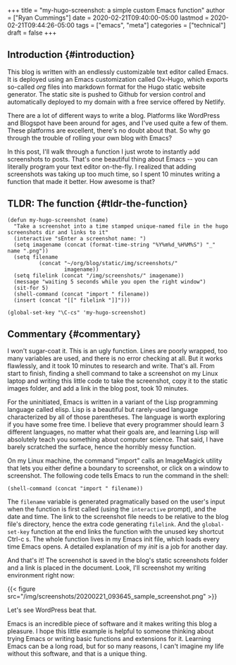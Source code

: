 +++
title = "my-hugo-screenshot: a simple custom Emacs function"
author = ["Ryan Cummings"]
date = 2020-02-21T09:40:00-05:00
lastmod = 2020-02-21T09:44:26-05:00
tags = ["emacs", "meta"]
categories = ["technical"]
draft = false
+++

## Introduction {#introduction}

This blog is written with an endlessly customizable text editor called Emacs. It is deployed using an Emacs customization called Ox-Hugo, which exports so-called _org_ files into markdown format for the Hugo static website generator. The static site is pushed to Github for version control and automatically deployed to my domain with a free service offered by Netlify.

There are a lot of different ways to write a blog. Platforms like WordPress and Blogspot have been around for ages, and I've used quite a few of them. These platforms are excellent, there's no doubt about that. So why go through the trouble of rolling your own blog with Emacs?

In this post, I'll walk through a function I just wrote to instantly add screenshots to posts. That's one beautiful thing about Emacs -- you can literally program your text editor on-the-fly. I realized that adding screenshots was taking up too much time, so I spent 10 minutes writing a function that made it better. How awesome is that?


## TLDR: The function {#tldr-the-function}

```emacs-lisp
(defun my-hugo-screenshot (name)
  "Take a screenshot into a time stamped unique-named file in the hugo screenshots dir and links to it"
  (interactive "sEnter a screenshot name: ")
  (setq imagename (concat (format-time-string "%Y%m%d_%H%M%S") "_" name ".png"))
  (setq filename
          (concat "~/org/blog/static/img/screenshots/"
                  imagename))
  (setq filelink (concat "/img/screenshots/" imagename))
  (message "waiting 5 seconds while you open the right window")
  (sit-for 5)
  (shell-command (concat "import " filename))
  (insert (concat "[[" filelink "]]")))

(global-set-key "\C-cs" 'my-hugo-screenshot)
```


## Commentary {#commentary}

I won't sugar-coat it. This is an ugly function. Lines are poorly wrapped, too many variables are used, and there is no error checking at all. But it works flawlessly, and it took 10 minutes to research and write. That's all. From start to finish, finding a shell command to take a screenshot on my Linux laptop and writing this little code to take the screenshot, copy it to the static images folder, and add a link in the blog post, took 10 minutes.

For the uninitiated, Emacs is written in a variant of the Lisp programming language called elisp. Lisp is a beautiful but rarely-used language characterized by all of those parentheses. The language is worth exploring if you have some free time. I believe that every programmer should learn 3 different languages, no matter what their goals are, and learning Lisp will absolutely teach you something about computer science. That said, I have barely scratched the surface, hence the horribly messy function.

On my Linux machine, the command "import" calls an ImageMagick utility that lets you either define a boundary to screenshot, or click on a window to screenshot. The following code tells Emacs to run the command in the shell:

```emacs-lisp
(shell-command (concat "import " filename))
```

The `filename` variable is generated pragmatically based on the user's input when the function is first called (using the `interactive` prompt), and the date and time. The link to the screenshot file needs to be relative to the blog file's directory, hence the extra code generating `filelink`. And the `global-set-key` function at the end links the function with the unused key shortcut Ctrl-c s. The whole function lives in my Emacs init file, which loads every time Emacs opens. A detailed explanation of my _init_ is a job for another day.

And that's it! The screenshot is saved in the blog's static screenshots folder and a link is placed in the document. Look, I'll screenshot my writing environment right now:

{{< figure src="/img/screenshots/20200221_093645_sample_screenshot.png" >}}

Let's see WordPress beat that.

Emacs is an incredible piece of software and it makes writing this blog a pleasure. I hope this little example is helpful to someone thinking about trying Emacs or writing basic functions and extensions for it. Learning Emacs can be a long road, but for so many reasons, I can't imagine my life without this software, and that is a unique thing.
